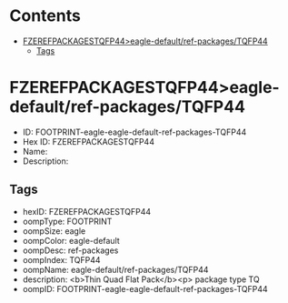 



Contents
========

* [FZEREFPACKAGESTQFP44>eagle-default/ref-packages/TQFP44](#fzerefpackagestqfp44eagle-defaultref-packagestqfp44)
	* [Tags](#tags)

# FZEREFPACKAGESTQFP44>eagle-default/ref-packages/TQFP44

- ID: FOOTPRINT-eagle-eagle-default-ref-packages-TQFP44
- Hex ID: FZEREFPACKAGESTQFP44
- Name: 
- Description: 

## Tags

- hexID: FZEREFPACKAGESTQFP44
- oompType: FOOTPRINT
- oompSize: eagle
- oompColor: eagle-default
- oompDesc: ref-packages
- oompIndex: TQFP44
- oompName: eagle-default/ref-packages/TQFP44
- description: &lt;b&gt;Thin Quad Flat Pack&lt;/b&gt;&lt;p&gt;&#xD;
package type TQ
- oompID: FOOTPRINT-eagle-eagle-default-ref-packages-TQFP44
